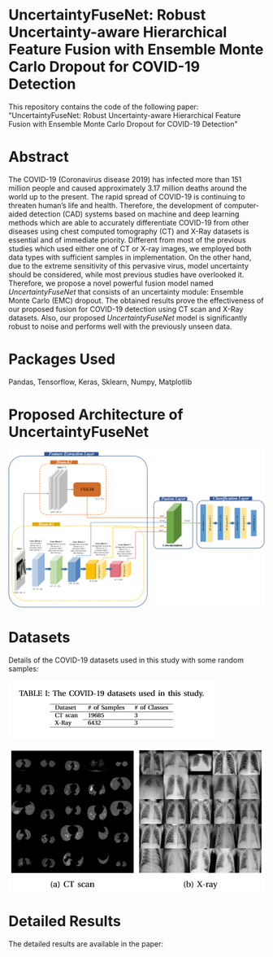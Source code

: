 # UncertaintyFuseNet: Robust Uncertainty-aware Hierarchical Feature Fusion with Ensemble Monte Carlo Dropout for COVID-19 Detection
This repository contains the code of the following paper: "UncertaintyFuseNet: Robust Uncertainty-aware Hierarchical Feature Fusion with Ensemble Monte Carlo Dropout for COVID-19 Detection"

# Abstract
The COVID-19 (Coronavirus disease 2019) has infected more than 151 million people and caused approximately 3.17 million deaths around the world up to the present. The rapid spread of COVID-19 is continuing to threaten human’s life and health. Therefore, the development of computer-aided detection (CAD) systems based on machine and deep learning methods which are able to accurately differentiate COVID-19 from other diseases using chest computed tomography (CT) and X-Ray datasets is essential and of immediate priority. Different from most of the previous studies which used either one of CT or X-ray images, we employed both data types with sufficient samples in implementation. On the other hand, due to the extreme sensitivity of this pervasive virus, model uncertainty should be considered, while most previous studies have overlooked it. Therefore, we propose a novel powerful fusion model named _UncertaintyFuseNet_ that consists of an uncertainty module: Ensemble Monte Carlo (EMC) dropout. The obtained results prove the effectiveness of our proposed fusion for COVID-19 detection using CT scan and X-Ray datasets. Also, our proposed _UncertaintyFuseNet_ model is significantly robust to noise and performs well with the previously unseen data. 

# Packages Used
Pandas, Tensorflow, Keras, Sklearn, Numpy, Matplotlib

# Proposed Architecture of UncertaintyFuseNet

![Test Image 1](images/UncertaintyFuseNet.png)


# Datasets
Details of the COVID-19 datasets used in this study with some random samples: 

![Test Image 1](images/Datasets.PNG)

![Test Image 1](images/Samples.PNG)

# Detailed Results
The detailed results are available in the paper: 
